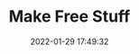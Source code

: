 ---
date: 2022-01-29 17:49:32
link:
  source: pocket
  source_url: https://getpocket.com
  text: Make Free Stuff
  url: https://mxb.dev/blog/make-free-stuff/
source: pocket
syndicated:
- type: pocket
  url: https://mxb.dev/blog/make-free-stuff/
- type: mastodon
  url: https://mastodon.technology/users/roytang/statuses/108975084355813311
- type: twitter
  url: https://twitter.com/roytang/status/1568639710616240128/
title: Make Free Stuff
---